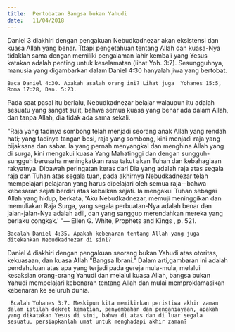 ```yaml
---
title:  Pertobatan Bangsa bukan Yahudi
date:   11/04/2018
---
```


Daniel 3 diakhiri dengan pengakuan Nebudkadnezar akan eksistensi dan kuasa Allah yang benar. Tttapi pengetahuan tentang Allah dan kuasa-Nya tidaklah sama dengan memiliki pengalaman lahir kembali yang Yesus katakan adalah penting untuk keselamatan (lihat Yoh. 3:7). Sesungguhnya, manusia yang digambarkan dalam Daniel 4:30 hanyalah jiwa yang bertobat.

`Baca Daniel 4:30. Apakah asalah orang ini? Lihat juga  Yohanes 15:5, Roma 17:28, Dan. 5:23.`

Pada saat pasal itu berlalu, Nebudkadnezar belajar walaupun itu adalah sesuatu yang sangat sulit, bahwa semua kuasa yang benar ada dalam Allah, dan tanpa Allah, dia tidak ada sama sekali.

"Raja yang tadinya sombong telah menjadi seorang anak Allah yang rendah hati; yang tadinya tangan besi, raja yang sombong, kini menjadi raja yang bijaksana dan sabar. Ia yang pernah menyangkal dan menghina Allah yang di surga, kini mengakui kuasa Yang Mahatinggi dan dengan sungguh-sungguh berusaha meningkatkan rasa takut akan Tuhan dan kebahagiaan rakyatnya. Dibawah peringatan keras dari Dia yang adalah raja atas segala raja dan Tuhan atas segala tuan, pada akhirnya Nebudkadnezar telah mempelajari pelajaran yang harus dipelajari oleh semua raja--bahwa kebesaran sejati berdiri atas kebaikan sejati. Ia mengakui Tuhan sebagai Allah yang hidup, berkata, 'Aku Nebudkadnezar, memuji meninggikan dan memuliakan Raja Surga, yang segala perbuatan-Nya adalah benar dan jalan-jalan-Nya adalah adil, dan yang sanggup merendahkan mereka yang berlaku congkak.' "— Ellen G. White, Prophets and Kings , p. 521.

`Bacalah Daniel 4:35. Apakah kebenaran tentang Allah yang juga ditekankan Nebudkadnezar di sini?`

Daniel 4 diakhiri dengan pengakuan seorang bukan Yahudi atas otoritas, kekuasaan, dan kuasa Allah "Bangsa Ibrani." Dalam arti,gambaran ini adalah pendahuluan atas apa yang terjadi pada gereja mula-mula, melalui kesaksian orang-orang Yahudi dan melalui kuasa Allah, bangsa bukan Yahudi mempelajari kebenaran tentang Allah dan mulai memproklamasikan kebenaran ke seluruh dunia.

` Bcalah Yohanes 3:7. Meskipun kita memikirkan peristiwa akhir zaman dalam istilah dekret kematian, penyembahan dan penganiayaan, apakah yang dikatakan Yesus di sini, bahwa di atas dan di luar segala sesuatu, persiapkanlah umat untuk menghadapi akhir zaman?`